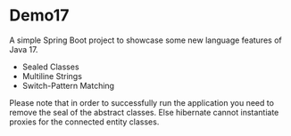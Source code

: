 # Demo17

A simple Spring Boot project to showcase some new language features of Java 17.

- Sealed Classes
- Multiline Strings
- Switch-Pattern Matching

Please note that in order to successfully run the application you need to remove the seal of the abstract classes.
Else hibernate cannot instantiate proxies for the connected entity classes.
